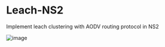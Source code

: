 # Leach-NS2
Implement leach clustering with AODV routing protocol in NS2

![image](https://user-images.githubusercontent.com/20955005/132173862-476416f3-ef96-48e2-a1b8-41802d9300e0.png)

